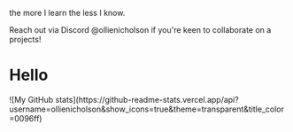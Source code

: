 the more I learn the less I know.

Reach out via Discord @ollienicholson if you're keen to collaborate on a projects!

<div flex flex-row align-center>
<h1> Hello </h1>
</div>
![My GitHub stats](https://github-readme-stats.vercel.app/api?username=ollienicholson&show_icons=true&theme=transparent&title_color=0096ff)

